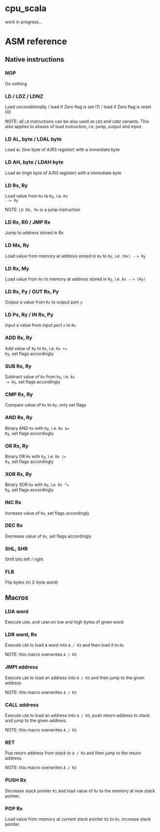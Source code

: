 # cpu_scala
work in progress...

# ASM reference

## Native instructions

### NOP
Do nothing
### LD / LDZ / LDNZ
Load unconditionally / load if Zero flag is set (1) / load if Zero flag is reset (0)

NOTE: all <code>LD</code> instructions can be also used as <code>LDZ</code> and <code>LDNZ</code> variants. 
This also applies to aliases of load instruction, i.e. jump, output and input.

### LD AL, byte / LDAL byte
Load <code>AL</code> (low byte of A/R3 register) with a immediate byte

### LD AH, byte / LDAH byte
Load <code>AH</code> (high byte of A/R3 register) with a immediate byte

### LD Rx, Ry
Load value from <code>Rx</code> to <code>Ry</code>, i.e. <code>Rx --> Ry</code>

NOTE: <code>LD R0, Rx</code> is a jump instruction

### LD Rx, R0 / JMP Rx
Jump to address stored in Rx

### LD Mx, Ry
Load value from memory at address stored in <code>Rx</code> to <code>Ry</code>, i.e. <code>(Rx) --> Ry</code>

### LD Rx, My
Load value from <code>Rx</code> to memory at address stored in <code>Ry</code>, i.e. <code>Rx --> (Ry)</code>

### LD Rx, Py / OUT Rx, Py
Output a value from <code>Rx</code> to output port <code>y</code>

### LD Px, Ry / IN Rx, Py
Input a value from input port <code>x</code> to <code>Rx</code>

### ADD Rx, Ry
Add value of <code>Ry</code> to <code>Rx</code>, i.e. <code>Rx += Ry</code>, set flags accordingly

### SUB Rx, Ry
Subtract value of <code>Rx</code> from <code>Ry</code>, i.e. <code>Rx -= Ry</code>, set flags accordingly

### CMP Rx, Ry
Compare value of <code>Rx</code> to <code>Ry</code>, only set flags

### AND Rx, Ry
Binary AND <code>Rx</code> with <code>Ry</code>, i.e. <code>Rx &= Ry</code>, set flags accordingly

### OR Rx, Ry
Binary OR <code>Rx</code> with <code>Ry</code>, i.e. <code>Rx |= Ry</code>, set flags accordingly

### XOR Rx, Ry
Binary XOR <code>Rx</code> with <code>Ry</code>, i.e. <code>Rx ^= Ry</code>, set flags accordingly

### INC Rx
Increase value of <code>Rx</code>, set flags accordingly

### DEC Rx
Decrease value of <code>Rx</code>, set flags accordingly

### SHL, SHR
Shift bits left / right

### FLB
Flip bytes (in 2-byte word)

## Macros

### LDA word
Execute <code>LDAL</code> and <code>LDAH</code> on low and high bytes of given word

### LDR word, Rx
Execute <code>LDA</code> to load a word into <code>A / R3</code> and then load it to <code>Rx</code>

NOTE: this macro overwrites <code>A / R3</code>

### JMPI address
Execute <code>LDA</code> to load an address into <code>A / R3</code> and then jump to the given address

NOTE: this macro overwrites <code>A / R3</code>

### CALL address
Execute <code>LDA</code> to load an address into <code>A / R3</code>, 
push return address to stack and jump to the given address.

NOTE: this macro overwrites <code>A / R3</code>

### RET
Pop return address from stack to <code>A / R3</code> and then jump to the return address.

NOTE: this macro overwrites <code>A / R3</code>

### PUSH Rx
Decrease stack pointer <code>R1</code> and load value of <code>Rx</code> to the memory at new stack pointer.

### POP Rx
Load value from memory at current stack pointer <code>R1</code> to <code>Rx</code>, increase stack pointer. 